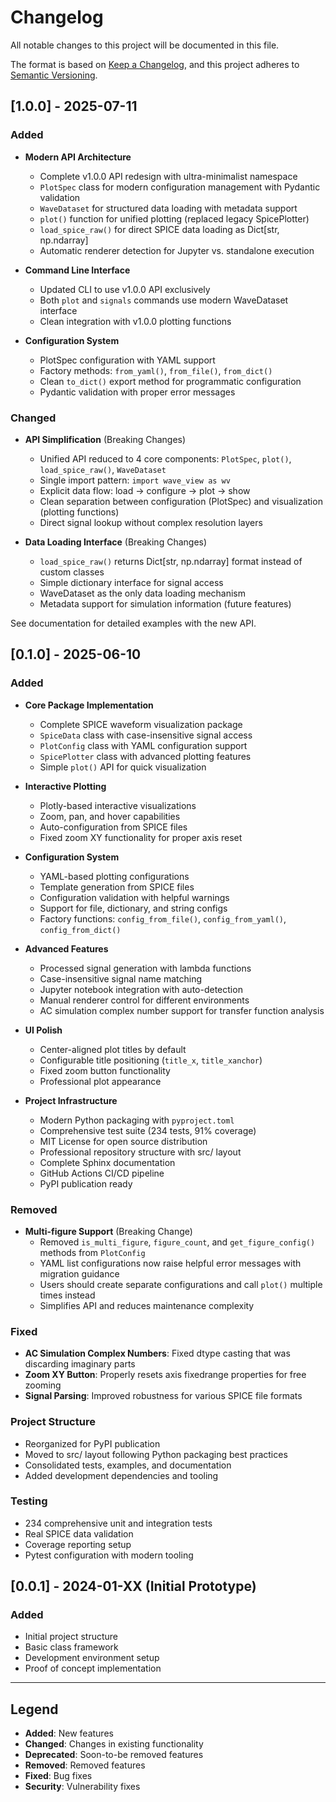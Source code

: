 # Changelog

All notable changes to this project will be documented in this file.

The format is based on [Keep a Changelog](https://keepachangelog.com/en/1.0.0/),
and this project adheres to [Semantic Versioning](https://semver.org/spec/v2.0.0.html).

## [1.0.0] - 2025-07-11

### Added
- **Modern API Architecture**
  - Complete v1.0.0 API redesign with ultra-minimalist namespace
  - `PlotSpec` class for modern configuration management with Pydantic validation
  - `WaveDataset` for structured data loading with metadata support
  - `plot()` function for unified plotting (replaced legacy SpicePlotter)
  - `load_spice_raw()` for direct SPICE data loading as Dict[str, np.ndarray]
  - Automatic renderer detection for Jupyter vs. standalone execution

- **Command Line Interface**
  - Updated CLI to use v1.0.0 API exclusively
  - Both `plot` and `signals` commands use modern WaveDataset interface
  - Clean integration with v1.0.0 plotting functions

- **Configuration System**
  - PlotSpec configuration with YAML support
  - Factory methods: `from_yaml()`, `from_file()`, `from_dict()`
  - Clean `to_dict()` export method for programmatic configuration
  - Pydantic validation with proper error messages

### Changed
- **API Simplification** (Breaking Changes)
  - Unified API reduced to 4 core components: `PlotSpec`, `plot()`, `load_spice_raw()`, `WaveDataset`
  - Single import pattern: `import wave_view as wv`
  - Explicit data flow: load → configure → plot → show
  - Clean separation between configuration (PlotSpec) and visualization (plotting functions)
  - Direct signal lookup without complex resolution layers

- **Data Loading Interface** (Breaking Changes)
  - `load_spice_raw()` returns Dict[str, np.ndarray] format instead of custom classes
  - Simple dictionary interface for signal access
  - WaveDataset as the only data loading mechanism
  - Metadata support for simulation information (future features)

See documentation for detailed examples with the new API.

## [0.1.0] - 2025-06-10

### Added
- **Core Package Implementation**
  - Complete SPICE waveform visualization package
  - `SpiceData` class with case-insensitive signal access
  - `PlotConfig` class with YAML configuration support
  - `SpicePlotter` class with advanced plotting features
  - Simple `plot()` API for quick visualization

- **Interactive Plotting**
  - Plotly-based interactive visualizations
  - Zoom, pan, and hover capabilities
  - Auto-configuration from SPICE files
  - Fixed zoom XY functionality for proper axis reset

- **Configuration System**
  - YAML-based plotting configurations
  - Template generation from SPICE files
  - Configuration validation with helpful warnings
  - Support for file, dictionary, and string configs
  - Factory functions: `config_from_file()`, `config_from_yaml()`, `config_from_dict()`

- **Advanced Features**
  - Processed signal generation with lambda functions
  - Case-insensitive signal name matching
  - Jupyter notebook integration with auto-detection
  - Manual renderer control for different environments
  - AC simulation complex number support for transfer function analysis

- **UI Polish**
  - Center-aligned plot titles by default
  - Configurable title positioning (`title_x`, `title_xanchor`)
  - Fixed zoom button functionality
  - Professional plot appearance

- **Project Infrastructure**
  - Modern Python packaging with `pyproject.toml`
  - Comprehensive test suite (234 tests, 91% coverage)
  - MIT License for open source distribution
  - Professional repository structure with src/ layout
  - Complete Sphinx documentation
  - GitHub Actions CI/CD pipeline
  - PyPI publication ready

### Removed
- **Multi-figure Support** (Breaking Change)
  - Removed `is_multi_figure`, `figure_count`, and `get_figure_config()` methods from `PlotConfig`
  - YAML list configurations now raise helpful error messages with migration guidance
  - Users should create separate configurations and call `plot()` multiple times instead
  - Simplifies API and reduces maintenance complexity

### Fixed
- **AC Simulation Complex Numbers**: Fixed dtype casting that was discarding imaginary parts
- **Zoom XY Button**: Properly resets axis fixedrange properties for free zooming
- **Signal Parsing**: Improved robustness for various SPICE file formats

### Project Structure
- Reorganized for PyPI publication
- Moved to src/ layout following Python packaging best practices
- Consolidated tests, examples, and documentation
- Added development dependencies and tooling

### Testing
- 234 comprehensive unit and integration tests
- Real SPICE data validation
- Coverage reporting setup
- Pytest configuration with modern tooling

## [0.0.1] - 2024-01-XX (Initial Prototype)

### Added
- Initial project structure
- Basic class framework
- Development environment setup
- Proof of concept implementation

---

## Legend

- **Added**: New features
- **Changed**: Changes in existing functionality  
- **Deprecated**: Soon-to-be removed features
- **Removed**: Removed features
- **Fixed**: Bug fixes
- **Security**: Vulnerability fixes 